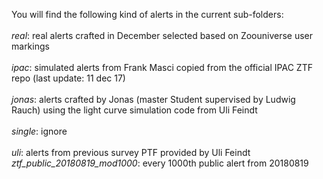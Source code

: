 You will find the following kind of alerts in the current sub-folders:
<br><br>
*real*: real alerts crafted in December selected based on Zoouniverse user markings<br><br>
*ipac*: simulated alerts from Frank Masci copied from the official IPAC ZTF repo (last update: 11 dec 17)<br><br>
*jonas*: alerts crafted by Jonas (master Student supervised by Ludwig Rauch) using the light curve simulation code from Uli Feindt<br><br>
*single*: ignore<br><br>
*uli*: alerts from previous survey PTF provided by Uli Feindt<br>
*ztf_public_20180819_mod1000*: every 1000th public alert from 20180819<br>
